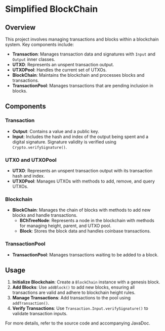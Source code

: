 # Simplified BlockChain

## Overview

This project involves managing transactions and blocks within a blockchain system. Key components include:

- **Transaction**: Manages transaction data and signatures with `Input` and `Output` inner classes.
- **UTXO**: Represents an unspent transaction output.
- **UTXOPool**: Handles the current set of UTXOs.
- **BlockChain**: Maintains the blockchain and processes blocks and transactions.
- **TransactionPool**: Manages transactions that are pending inclusion in blocks.

## Components

### Transaction

- **Output**: Contains a value and a public key.
- **Input**: Includes the hash and index of the output being spent and a digital signature. Signature validity is verified using `Crypto.verifySignature()`.

### UTXO and UTXOPool

- **UTXO**: Represents an unspent transaction output with its transaction hash and index.
- **UTXOPool**: Manages UTXOs with methods to add, remove, and query UTXOs.

### Blockchain

- **BlockChain**: Manages the chain of blocks with methods to add new blocks and handle transactions.
  - **BChTreeNode**: Represents a node in the blockchain with methods for managing height, parent, and UTXO pool.
  - **Block**: Stores the block data and handles coinbase transactions.

### TransactionPool

- **TransactionPool**: Manages transactions waiting to be added to a block.

## Usage

1. **Initialize Blockchain**: Create a `BlockChain` instance with a genesis block.
2. **Add Blocks**: Use `addBlock()` to add new blocks, ensuring all transactions are valid and adhere to blockchain height rules.
3. **Manage Transactions**: Add transactions to the pool using `addTransaction()`.
4. **Verify Transactions**: Use `Transaction.Input.verifySignature()` to validate transaction inputs.

For more details, refer to the source code and accompanying JavaDoc.
